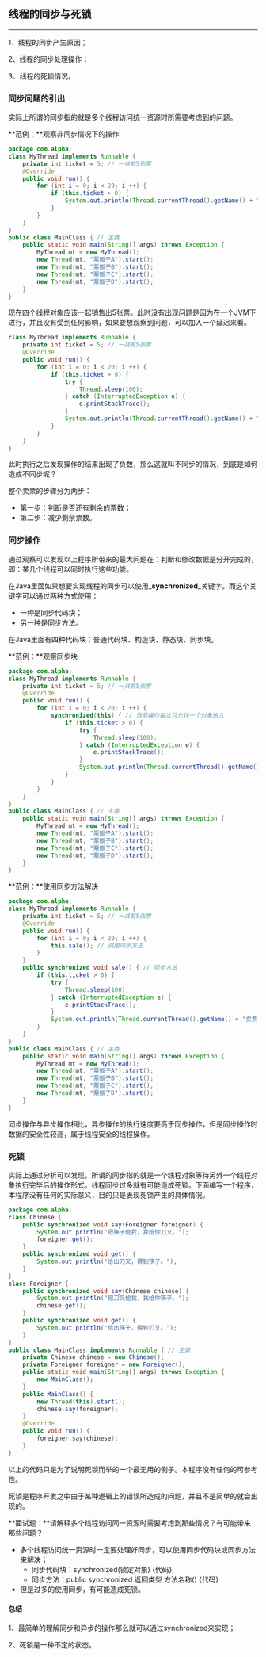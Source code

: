##  线程的同步与死锁

---

1、线程的同步产生原因；

2、线程的同步处理操作；

3、线程的死锁情况。

### 同步问题的引出

实际上所谓的同步指的就是多个线程访问统一资源时所需要考虑到的问题。

**范例：**观察非同步情况下的操作

```java
package com.alpha;
class MyThread implements Runnable {
	private int ticket = 5; // 一共有5张票
	@Override
	public void run() {
		for (int i = 0; i < 20; i ++) {
			if (this.ticket > 0) {
				System.out.println(Thread.currentThread().getName() + "卖票，ticket = " + this.ticket --);
			}
		}
	}
}
public class MainClass { // 主类
	public static void main(String[] args) throws Exception {
		MyThread mt = new MyThread();
		new Thread(mt, "票贩子A").start();
		new Thread(mt, "票贩子B").start();
		new Thread(mt, "票贩子C").start();
		new Thread(mt, "票贩子D").start();
	}
}
```

现在四个线程对象应该一起销售出5张票。此时没有出现问题是因为在一个JVM下进行，并且没有受到任何影响，如果要想观察到问题，可以加入一个延迟来看。

```java
class MyThread implements Runnable {
	private int ticket = 5; // 一共有5张票
	@Override
	public void run() {
		for (int i = 0; i < 20; i ++) {
			if (this.ticket > 0) {
				try {
					Thread.sleep(100);
				} catch (InterruptedException e) {
					e.printStackTrace();
				}
				System.out.println(Thread.currentThread().getName() + "卖票，ticket = " + this.ticket --);
			}
		}
	}
}
```

此时执行之后发现操作的结果出现了负数，那么这就叫不同步的情况，到底是如何造成不同步呢？

整个卖票的步骤分为两步：

* 第一步：判断是否还有剩余的票数；
* 第二步：减少剩余票数。

### 同步操作

通过观察可以发现以上程序所带来的最大问题在：判断和修改数据是分开完成的，即：某几个线程可以同时执行这些功能。

在Java里面如果想要实现线程的同步可以使用_**synchronized**_关键字。而这个关键字可以通过两种方式使用：

* 一种是同步代码块；
* 另一种是同步方法。

在Java里面有四种代码块：普通代码块、构造块、静态块、同步块。

**范例：**观察同步块

```java
package com.alpha;
class MyThread implements Runnable {
	private int ticket = 5; // 一共有5张票
	@Override
	public void run() {
		for (int i = 0; i < 20; i ++) {
			synchronized(this) { // 当前操作每次只允许一个对象进入
				if (this.ticket > 0) {
					try {
						Thread.sleep(100);
					} catch (InterruptedException e) {
						e.printStackTrace();
					}
					System.out.println(Thread.currentThread().getName() + "卖票，ticket = " + this.ticket --);
				}
			}
		}
	}
}
public class MainClass { // 主类
	public static void main(String[] args) throws Exception {
		MyThread mt = new MyThread();
		new Thread(mt, "票贩子A").start();
		new Thread(mt, "票贩子B").start();
		new Thread(mt, "票贩子C").start();
		new Thread(mt, "票贩子D").start();
	}
}
```

**范例：**使用同步方法解决

```java
package com.alpha;
class MyThread implements Runnable {
	private int ticket = 5; // 一共有5张票
	@Override
	public void run() {
		for (int i = 0; i < 20; i ++) {
			this.sale(); // 调用同步方法
		}
	}
	public synchronized void sale() { // 同步方法
		if (this.ticket > 0) {
			try {
				Thread.sleep(100);
			} catch (InterruptedException e) {
				e.printStackTrace();
			}
			System.out.println(Thread.currentThread().getName() + "卖票，ticket = " + this.ticket --);
		}
	}
}
public class MainClass { // 主类
	public static void main(String[] args) throws Exception {
		MyThread mt = new MyThread();
		new Thread(mt, "票贩子A").start();
		new Thread(mt, "票贩子B").start();
		new Thread(mt, "票贩子C").start();
		new Thread(mt, "票贩子D").start();
	}
}
```

同步操作与异步操作相比，异步操作的执行速度要高于同步操作，但是同步操作时数据的安全性较高，属于线程安全的线程操作。

### 死锁

实际上通过分析可以发现，所谓的同步指的就是一个线程对象等待另外一个线程对象执行完毕后的操作形式。线程同步过多就有可能造成死锁。下面编写一个程序，本程序没有任何的实际意义，目的只是表现死锁产生的具体情况。

```java
package com.alpha;
class Chinese {
	public synchronized void say(Foreigner foreigner) {
		System.out.println("把筷子给我，我给你刀叉。");
		foreigner.get();
	}
	public synchronized void get() {
		System.out.println("给出刀叉，得到筷子。");
	}
}
class Foreigner {
	public synchronized void say(Chinese chinese) {
		System.out.println("把刀叉给我，我给你筷子。");
		chinese.get();
	}
	public synchronized void get() {
		System.out.println("给出筷子，得到刀叉。");
	}
}
public class MainClass implements Runnable { // 主类
	private Chinese chinese = new Chinese();
	private Foreigner foreigner = new Foreigner();
	public static void main(String[] args) throws Exception {
		new MainClass();
	}
	public MainClass() {
		new Thread(this).start();
		chinese.say(foreigner);
	}
	@Override
	public void run() {
		foreigner.say(chinese);
	}
}
```

以上的代码只是为了说明死锁而举的一个最无用的例子。本程序没有任何的可参考性。

死锁是程序开发之中由于某种逻辑上的错误所造成的问题，并且不是简单的就会出现的。

**面试题：**请解释多个线程访问同一资源时需要考虑到那些情况？有可能带来那些问题？

* 多个线程访问统一资源时一定要处理好同步，可以使用同步代码块或同步方法来解决；
  * 同步代码块：synchronized(锁定对象) {代码};
  * 同步方法：public synchronized 返回类型 方法名称() {代码}
* 但是过多的使用同步，有可能造成死锁。

#### 总结

1、最简单的理解同步和异步的操作那么就可以通过synchronized来实现；

2、死锁是一种不定的状态。


